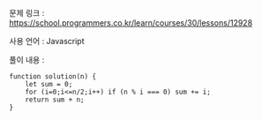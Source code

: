 문제 링크 : https://school.programmers.co.kr/learn/courses/30/lessons/12928

사용 언어 : Javascript

풀이 내용 :

```
function solution(n) {
    let sum = 0;
    for (i=0;i<=n/2;i++) if (n % i === 0) sum += i;
    return sum + n;
}
```